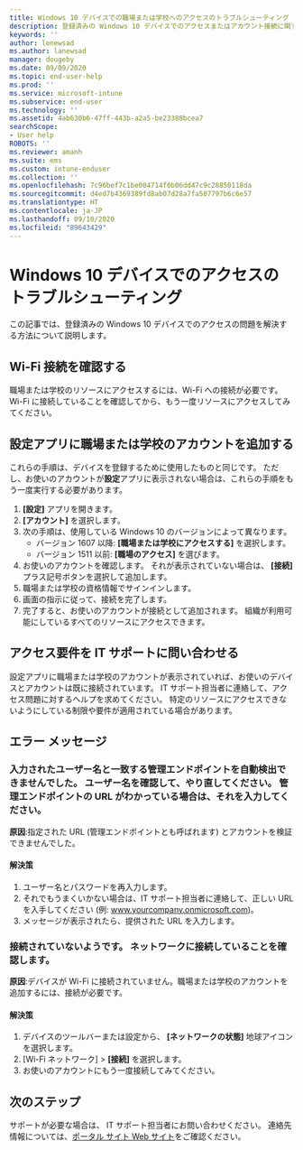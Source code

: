 ```yaml
---
title: Windows 10 デバイスでの職場または学校へのアクセスのトラブルシューティング | Microsoft Intune
description: 登録済みの Windows 10 デバイスでのアクセスまたはアカウント接続に関する問題を解決します。
keywords: ''
author: lenewsad
ms.author: lanewsad
manager: dougeby
ms.date: 09/09/2020
ms.topic: end-user-help
ms.prod: ''
ms.service: microsoft-intune
ms.subservice: end-user
ms.technology: ''
ms.assetid: 4ab630b6-47ff-443b-a2a5-be23388bcea7
searchScope:
- User help
ROBOTS: ''
ms.reviewer: amanh
ms.suite: ems
ms.custom: intune-enduser
ms.collection: ''
ms.openlocfilehash: 7c96bef7c1be004714f0b06dd47c9c28850118da
ms.sourcegitcommit: d4ed7b4369389fd8ab07d28a7fa507797b6c6e57
ms.translationtype: HT
ms.contentlocale: ja-JP
ms.lasthandoff: 09/10/2020
ms.locfileid: "89643429"
---
```

# <a name="troubleshoot-windows-10-device-access"></a>Windows 10 デバイスでのアクセスのトラブルシューティング
この記事では、登録済みの Windows 10 デバイスでのアクセスの問題を解決する方法について説明します。 

## <a name="check-wi-fi-connection"></a>Wi-Fi 接続を確認する  

職場または学校のリソースにアクセスするには、Wi-Fi への接続が必要です。 Wi-Fi に接続していることを確認してから、もう一度リソースにアクセスしてみてください。  

## <a name="add-work-or-school-account-in-settings-app"></a>設定アプリに職場または学校のアカウントを追加する  
これらの手順は、デバイスを登録するために使用したものと同じです。 ただし、お使いのアカウントが**設定**アプリに表示されない場合は、これらの手順をもう一度実行する必要があります。  

1. **[設定]** アプリを開きます。 
2. **[アカウント]** を選択します。
3. 次の手順は、使用している Windows 10 のバージョンによって異なります。 
    * バージョン 1607 以降: **[職場または学校にアクセスする]** を選択します。
    * バージョン 1511 以前: **[職場のアクセス]** を選びます。  
4. お使いのアカウントを確認します。 それが表示されていない場合は、 **[接続]** プラス記号ボタンを選択して追加します。 
5. 職場または学校の資格情報でサインインします。 
6. 画面の指示に従って、接続を完了します。  
7. 完了すると、お使いのアカウントが接続として追加されます。 組織が利用可能にしているすべてのリソースにアクセスできます。   

## <a name="contact-it-support-for-access-requirements"></a>アクセス要件を IT サポートに問い合わせる  
設定アプリに職場または学校のアカウントが表示されていれば、お使いのデバイスとアカウントは既に接続されています。 IT サポート担当者に連絡して、アクセス問題に対するヘルプを求めてください。 特定のリソースにアクセスできないようにしている制限や要件が適用されている場合があります。  

## <a name="error-messages"></a>エラー メッセージ  

### <a name="we-couldnt-auto-discover-a-management-endpoint-matching-the-username-entered-please-check-your-username-and-try-again-if-you-know-the-url-to-your-management-endpoint-please-enter-it"></a>入力されたユーザー名と一致する管理エンドポイントを自動検出できませんでした。 ユーザー名を確認して、やり直してください。 管理エンドポイントの URL がわかっている場合は、それを入力してください。

**原因**:指定された URL (管理エンドポイントとも呼ばれます) とアカウントを検証できませんでした。  

#### <a name="resolution"></a>解決策
1. ユーザー名とパスワードを再入力します。 
2. それでもうまくいかない場合は、IT サポート担当者に連絡して、正しい URL を入手してください (例: www.yourcompany.onmicrosoft.com)。 
3. メッセージが表示されたら、提供された URL を入力します。 

### <a name="it-looks-like-youre-not-connected-make-sure-youre-connected-to-the-network"></a>接続されていないようです。 ネットワークに接続していることを確認します。

**原因**:デバイスが Wi-Fi に接続されていません。職場または学校のアカウントを追加するには、接続が必要です。     

#### <a name="resolution"></a>解決策
1. デバイスのツールバーまたは設定から、 **[ネットワークの状態]** 地球アイコンを選択します。
2. [Wi-Fi ネットワーク] > **[接続]** を選択します。  
3. お使いのアカウントにもう一度接続してみてください。  


## <a name="next-steps"></a>次のステップ  

サポートが必要な場合は、 IT サポート担当者にお問い合わせください。 連絡先情報については、[ポータル サイト Web サイト](https://go.microsoft.com/fwlink/?linkid=2010980)をご確認ください。
